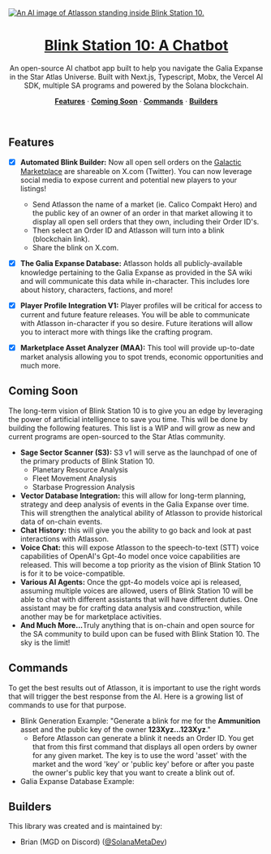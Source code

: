 <a href="https://blinkstationx.com/">
  <img alt="An AI image of Atlasson standing inside Blink Station 10." src="https://shdw-drive.genesysgo.net/6CKtcXBouZ4mGAt4NzNcdW29rZCBMx3CTZtBn3zGmz6z/blinkstation10.jpg">
  <h1 align="center">Blink Station 10: A Chatbot</h1>
</a>

<p align="center">
  An open-source AI chatbot app built to help you navigate the 
Galia Expanse in the Star Atlas Universe. Built with Next.js, Typescript, Mobx, the Vercel AI SDK, multiple
SA programs and powered by the Solana blockchain.
</p>

<p align="center">
  <a href="#features"><strong>Features</strong></a> ·
  <a href="#coming soon"><strong>Coming Soon</strong></a> ·
  <a href="#commands"><strong>Commands</strong></a> ·
  <a href="#builders"><strong>Builders</strong></a>
</p>
<br/>

## Features

- [x] <strong>Automated Blink Builder:</strong> Now all open sell orders
on the [Galactic Marketplace](https://play.staratlas.com/market) 
are shareable on X.com (Twitter). You can now leverage social media to
expose current and potential new players to your listings!
  - Send Atlasson the name of a market (ie. Calico Compakt Hero) and the
    public key of an owner of an order in that market allowing it to display all 
    open sell orders that they own, including their Order ID's.
  - Then select an Order ID and Atlasson will turn into a blink (blockchain link).
  - Share the blink on X.com.
- [x] <strong>The Galia Expanse Database:</strong> Atlasson holds all publicly-available knowledge
pertaining to the Galia Expanse as provided in the SA wiki and will communicate this data
while in-character. This includes lore about history, characters, factions, and more!
- [x] <strong>Player Profile Integration V1:</strong> Player profiles will be critical
for access to current and future feature releases. You will be able to communicate with
Atlasson in-character if you so desire. Future iterations will allow you to interact more
with things like the crafting program.
- [x] <strong>Marketplace Asset Analyzer (MAA):</strong> This tool will
  provide up-to-date market analysis allowing you to spot trends, economic
  opportunities and much more.


## Coming Soon

The long-term vision of Blink Station 10 is to give you an edge by
leveraging the power of artificial intelligence to save you time. This will be done by
building the following features. This list is a WIP and will grow as new 
and current programs are open-sourced to the Star Atlas community.
- <strong>Sage Sector Scanner (S3):</strong> S3 v1 will serve as the launchpad of
  one of the primary products of Blink Station 10.
  - Planetary Resource Analysis
  - Fleet Movement Analysis
  - Starbase Progression Analysis
- <strong>Vector Database Integration:</strong> this will allow for long-term
planning, strategy and deep analysis of events in the Galia Expanse over time. This will
strengthen the analytical ability of Atlasson to provide historical data of on-chain events.
- <strong>Chat History:</strong> this will give you the ability to go back and look at past
interactions with Atlasson.
- <strong>Voice Chat:</strong> this will expose Atlasson to the speech-to-text (STT) 
voice capabilities of OpenAI's Gpt-4o model once voice capabilities are released.
This will become a top priority as the vision of Blink Station 10 is for it 
to be voice-compatible.
- <strong>Various AI Agents:</strong> Once the gpt-4o models voice api is released,
assuming multiple voices are allowed, users of Blink Station 10 will be able to chat with
different assistants that will have different duties. One assistant may be for crafting data
analysis and construction, while another may be for marketplace activities.
- <strong>And Much More...</strong>Truly anything that is on-chain and open source for
the SA community to build upon can be fused with Blink Station 10. The sky is the limit!

## Commands
To get the best results out of Atlasson, it is important to use the right
words that will trigger the best response from the AI. Here is a growing list of commands
to use for that purpose.
- Blink Generation Example: "Generate a blink for me for the <strong>Ammunition</strong>
asset and the public key of the owner <strong>123Xyz...123Xyz</strong>."
  - Before Atlasson can generate a blink it needs an Order ID. You get that from this first
  command that displays all open orders by owner for any given market. The key is to use the
  word 'asset' with the market and the word 'key' or 'public key' before or after you paste
  the owner's public key that you want to create a blink out of.
- Galia Expanse Database Example: 

## Builders

This library was created and is maintained by:

- Brian (MGD on Discord) ([@SolanaMetaDev](https://x.com/SolanaMetaDev))

